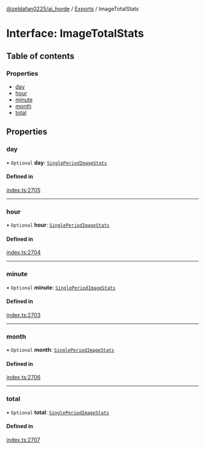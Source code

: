 [@zeldafan0225/ai_horde](../README.md) / [Exports](../modules.md) / ImageTotalStats

# Interface: ImageTotalStats

## Table of contents

### Properties

- [day](ImageTotalStats.md#day)
- [hour](ImageTotalStats.md#hour)
- [minute](ImageTotalStats.md#minute)
- [month](ImageTotalStats.md#month)
- [total](ImageTotalStats.md#total)

## Properties

### day

• `Optional` **day**: [`SinglePeriodImageStats`](SinglePeriodImageStats.md)

#### Defined in

[index.ts:2705](https://github.com/ZeldaFan0225/ai_horde/blob/99a73d4/index.ts#L2705)

___

### hour

• `Optional` **hour**: [`SinglePeriodImageStats`](SinglePeriodImageStats.md)

#### Defined in

[index.ts:2704](https://github.com/ZeldaFan0225/ai_horde/blob/99a73d4/index.ts#L2704)

___

### minute

• `Optional` **minute**: [`SinglePeriodImageStats`](SinglePeriodImageStats.md)

#### Defined in

[index.ts:2703](https://github.com/ZeldaFan0225/ai_horde/blob/99a73d4/index.ts#L2703)

___

### month

• `Optional` **month**: [`SinglePeriodImageStats`](SinglePeriodImageStats.md)

#### Defined in

[index.ts:2706](https://github.com/ZeldaFan0225/ai_horde/blob/99a73d4/index.ts#L2706)

___

### total

• `Optional` **total**: [`SinglePeriodImageStats`](SinglePeriodImageStats.md)

#### Defined in

[index.ts:2707](https://github.com/ZeldaFan0225/ai_horde/blob/99a73d4/index.ts#L2707)
